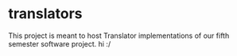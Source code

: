 translators
===========

This project is meant to host Translator implementations of our fifth semester software project.
hi :/
